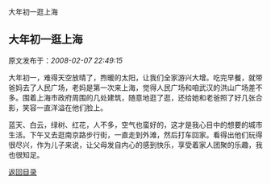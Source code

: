 大年初一逛上海
## 大年初一逛上海

 原文发布于：*2008-02-07 22:49:15*

   
大年初一，难得天空放晴了，煦暖的太阳，让我们全家游兴大增。吃完早餐，就带爸妈去了人民广场，老妈是第一次来上海，觉得人民广场和咱武汉的洪山广场差不多。围着上海市政府周围的几处建筑，随意地逛了逛，还给她和老爸照了好几张合影，笑容一直洋溢在他们脸上。

   
蓝天、白云，绿树、红花，人不多，空气也蛮好的，这才是我心目中的想要的城市生活。下午又去逛南京路步行街，一直走到外滩，然后打车回家。看得出他们玩得很尽兴，作为儿子来说，让父母发自内心的感到快乐，享受着家人团聚的乐趣，我也很知足。

[返回目录](index.html)
